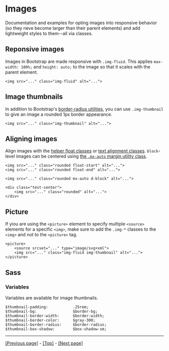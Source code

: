 # Images

Documentation and examples for opting images into responsive behavior (so they neve become larger than their parent elements) and add lightweight styles to them--all via classes.

## Reponsive images

Images in Bootstrap are made responsive with `.img-fluid`. This applies `max-width: 100%;` and `height: auto;` to the image so that it scales with the parent element.
```
<img src="..." class="img-fluid" alt="...">
```

## Image thumbnails

In addition to Bootstrap's [border-radius utilities](https://github.com/AndrewSRea/My_Learning_Port/tree/main/Bootstrap/Utilities/Borders#borders), you can use `.img-thumbnail` to give an image a rounded 1px border appearance.
```
<img src="..." class="img-thumbnail" alt="...">
```

## Aligning images

Align images with the [helper float classes](https://github.com/AndrewSRea/My_Learning_Port/tree/main/Bootstrap/Utilities/Float#float) or [text alignment classes](https://github.com/AndrewSRea/My_Learning_Port/tree/main/Bootstrap/Utilities/Text#text-alignment). `block`-level images can be centered using [the `.mx-auto` margin utility class](https://github.com/AndrewSRea/My_Learning_Port/tree/main/Bootstrap/Utilities/Spacing#horizontal-centering).
```
<img src="..." class="rounded float-start" alt="...">
<img src="..." class="rounded float-end" alt="...">
```
```
<img src="..." class="rounded mx-auto d-block" alt="...">
```
```
<div class="text-center">
    <img src="..." class="rounded" alt="...">
</div>
```

## Picture

If yiou are using the `<picture>` element to specify multiple `<source>` elements for a specific `<img>`, make sure to add the `.img-*` classes to the `<img>` and not to the `<picture>` tag.
```
<picture>
    <source srcset="..." type="image/svg+xml">
    <img src="..." class="img-fluid img-thumbnail" alt="...">
</picture>
```

## Sass

### Variables

Variables are available for image thumbnails.
```
$thumbnail-padding:           .25rem;
$thumbnail-bg:                $border-bg;
$thumbnail-border-width:      $border-width;
$thumbnail-border-color:      $gray-300;
$thumbnail-border-radius:     $border-radius;
$thumbnail-box-shadow:        $box-shadow-sm;
```

<hr>

[[Previous page]](https://github.com/AndrewSRea/My_Learning_Port/tree/main/Bootstrap/Content/Typography#typography) - [[Top]](https://github.com/AndrewSRea/My_Learning_Port/tree/main/Bootstrap/Content/Images#images) - [[Next page]]()